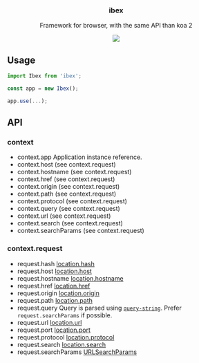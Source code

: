 <h3 align="center">
  ibex
</h3>

<p align="center">
  Framework for browser, with the same API than koa 2
</p>

<p align="center">
  <a href="https://npmjs.org/package/ibex"><img src="https://img.shields.io/npm/v/ibex.svg?style=flat-square"></a>
</p>

## Usage

```js
import Ibex from 'ibex';

const app = new Ibex();

app.use(...);
```

## API

### context

- context.app Application instance reference.
- context.host (see context.request)
- context.hostname (see context.request)
- context.href (see context.request)
- context.origin (see context.request)
- context.path (see context.request)
- context.protocol (see context.request)
- context.query (see context.request)
- context.url (see context.request)
- context.search (see context.request)
- context.searchParams (see context.request)

### context.request

- request.hash [location.hash](https://developer.mozilla.org/en-US/docs/Web/API/Location/hash)
- request.host [location.host](https://developer.mozilla.org/en-US/docs/Web/API/Location/host)
- request.hostname [location.hostname](https://developer.mozilla.org/en-US/docs/Web/API/Location/hostname)
- request.href [location.href](https://developer.mozilla.org/en-US/docs/Web/API/Location/href)
- request.origin [location.origin](https://developer.mozilla.org/en-US/docs/Web/API/Location/origin)
- request.path [location.path](https://developer.mozilla.org/en-US/docs/Web/API/Location/path)
- request.query Query is parsed using [`query-string`](https://www.npmjs.com/package/query-string). Prefer `request.searchParams` if possible.
- request.url [location.url](https://developer.mozilla.org/en-US/docs/Web/API/Location/url)
- request.port [location.port](https://developer.mozilla.org/en-US/docs/Web/API/Location/port)
- request.protocol [location.protocol](https://developer.mozilla.org/en-US/docs/Web/API/Location/protocol)
- request.search [location.search](https://developer.mozilla.org/en-US/docs/Web/API/Location/search)
- request.searchParams [URLSearchParams](https://developer.mozilla.org/en-US/docs/Web/API/URLSearchParams)

